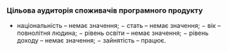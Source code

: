 ### Цільова аудиторія споживачів програмного продукту
- національність – немає значення;
− стать – немає значення;
− вік – повнолітня людина;
− рівень освіти – немає значення;
− рівень доходу – немає значення;
− зайнятість – працює.

